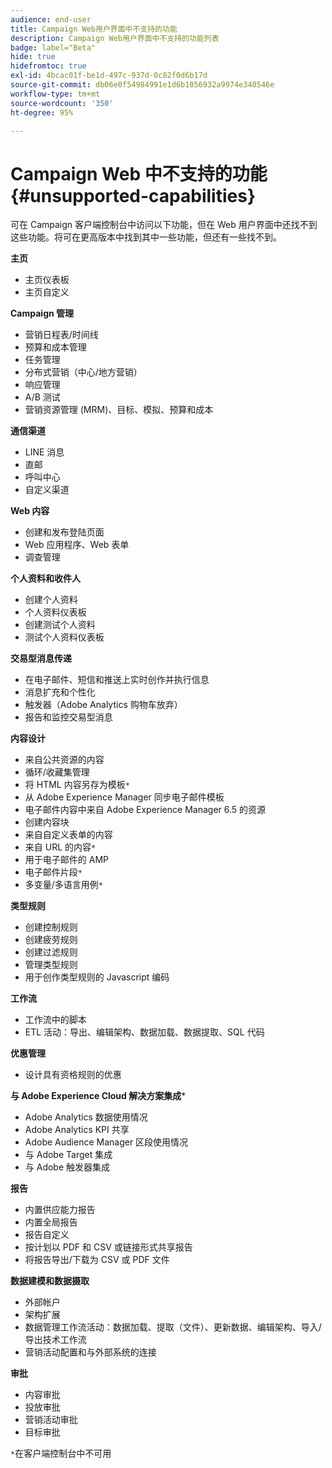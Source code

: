 ```yaml
---
audience: end-user
title: Campaign Web用户界面中不支持的功能
description: Campaign Web用户界面中不支持的功能列表
badge: label="Beta"
hide: true
hidefromtoc: true
exl-id: 4bcac01f-be1d-497c-937d-0c82f0d6b17d
source-git-commit: db06e0f54984991e1d6b1056932a9974e340546e
workflow-type: tm+mt
source-wordcount: '350'
ht-degree: 95%

---
```


# Campaign Web 中不支持的功能 {#unsupported-capabilities}

可在 Campaign 客户端控制台中访问以下功能，但在 Web 用户界面中还找不到这些功能。将可在更高版本中找到其中一些功能，但还有一些找不到。

**主页**

* 主页仪表板
* 主页自定义

**Campaign 管理**

* 营销日程表/时间线
* 预算和成本管理
* 任务管理
* 分布式营销（中心/地方营销）
* 响应管理
* A/B 测试
* 营销资源管理 (MRM)、目标、模拟、预算和成本

**通信渠道**

* LINE 消息
* 直邮
* 呼叫中心
* 自定义渠道

**Web 内容**

* 创建和发布登陆页面
* Web 应用程序、Web 表单
* 调查管理

**个人资料和收件人**

* 创建个人资料
* 个人资料仪表板
* 创建测试个人资料
* 测试个人资料仪表板

**交易型消息传递**

* 在电子邮件、短信和推送上实时创作并执行信息
* 消息扩充和个性化
* 触发器（Adobe Analytics 购物车放弃）
* 报告和监控交易型消息

**内容设计**

* 来自公共资源的内容
* 循环/收藏集管理
* 将 HTML 内容另存为模板`*`
* 从 Adobe Experience Manager 同步电子邮件模板
* 电子邮件内容中来自 Adobe Experience Manager 6.5 的资源
* 创建内容块
* 来自自定义表单的内容
* 来自 URL 的内容`*`
* 用于电子邮件的 AMP
* 电子邮件片段`*`
* 多变量/多语言用例`*`

**类型规则**

* 创建控制规则
* 创建疲劳规则
* 创建过滤规则
* 管理类型规则
* 用于创作类型规则的 Javascript 编码

**工作流**

* 工作流中的脚本
* ETL 活动：导出、编辑架构、数据加载、数据提取、SQL 代码

**优惠管理**

* 设计具有资格规则的优惠

**与 Adobe Experience Cloud 解决方案集成***

* Adobe Analytics 数据使用情况
* Adobe Analytics KPI 共享
* Adobe Audience Manager 区段使用情况
* 与 Adobe Target 集成
* 与 Adobe 触发器集成

**报告**

* 内置供应能力报告
* 内置全局报告
* 报告自定义
* 按计划以 PDF 和 CSV 或链接形式共享报告
* 将报告导出/下载为 CSV 或 PDF 文件

**数据建模和数据摄取**

* 外部帐户
* 架构扩展
* 数据管理工作流活动：数据加载、提取（文件）、更新数据、编辑架构、导入/导出技术工作流
* 营销活动配置和与外部系统的连接

**审批**

* 内容审批
* 投放审批
* 营销活动审批
* 目标审批


`*`在客户端控制台中不可用
